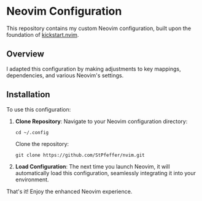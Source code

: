 # Neovim Configuration

This repository contains my custom Neovim configuration, built upon the foundation of [kickstart.nvim](https://github.com/nvim-lua/kickstart.nvim).

## Overview

I adapted this configuration by making adjustments to key mappings, dependencies, and various Neovim's settings.

## Installation

To use this configuration:

1. **Clone Repository**: Navigate to your Neovim configuration directory:

    ```shell
    cd ~/.config
    ```

    Clone the repository:

    ```shell
    git clone https://github.com/StPfeffer/nvim.git
    ```

2. **Load Configuration**: The next time you launch Neovim, it will automatically load this configuration, seamlessly integrating it into your environment.

That's it! Enjoy the enhanced Neovim experience.
